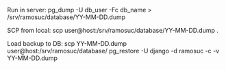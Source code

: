 Run in server:
pg_dump -U db_user -Fc db_name > /srv/ramosuc/database/YY-MM-DD.dump

SCP from local:
scp user@host:/srv/ramosuc/database/YY-MM-DD.dump .

Load backup to DB:
scp YY-MM-DD.dump user@host:/srv/ramosuc/database/
pg_restore -U django -d ramosuc -c -v YY-MM-DD.dump

